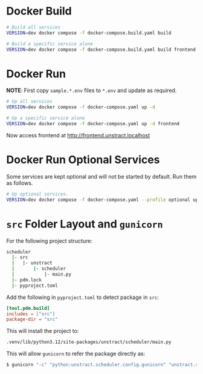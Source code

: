 # Docker Build

```bash
# Build all services
VERSION=dev docker compose -f docker-compose.build.yaml build

# Build a specific service alone
VERSION=dev docker compose -f docker-compose.build.yaml build frontend
```

# Docker Run

**NOTE**: First copy `sample.*.env` files to `*.env` and update as required.

```bash
# Up all services
VERSION=dev docker compose -f docker-compose.yaml up -d

# Up a specific service alone
VERSION=dev docker compose -f docker-compose.yaml up -d frontend
```

Now access frontend at http://frontend.unstract.localhost

# Docker Run Optional Services

Some services are kept optional and will not be started by default. Run them as follows.

```bash
# Up optional services.
VERSION=dev docker compose -f docker-compose.yaml --profile optional up -d
```

# `src` Folder Layout and `gunicorn`

For the following project structure:

```bash
scheduler
  |- src
  |   |- unstract
  |       |- scheduler
  |           |- main.py
  |- pdm.lock
  |- pyproject.toml
```

Add the following in `pyproject.toml` to detect package in `src`:

```pyproject.toml
[tool.pdm.build]
includes = ["src"]
package-dir = "src"
```

This will install the project to:

```bash
.venv/lib/python3.12/site-packages/unstract/scheduler/main.py
```

This will allow `gunicorn` to refer the package directly as:

```bash
$ gunicorn "-c" "python:unstract.scheduler.config.gunicorn" "unstract.scheduler.main:app"
```
